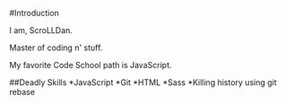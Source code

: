 #Introduction

I am, ScroLLDan.

Master of coding n' stuff.

My favorite Code School path is JavaScript.

##Deadly Skills
*JavaScript
*Git
*HTML
*Sass
*Killing history using git rebase